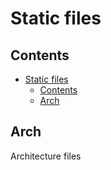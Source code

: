 # Static files

## Contents

- [Static files](#static-files)
	- [Contents](#contents)
	- [Arch](#arch)

## Arch

Architecture files
